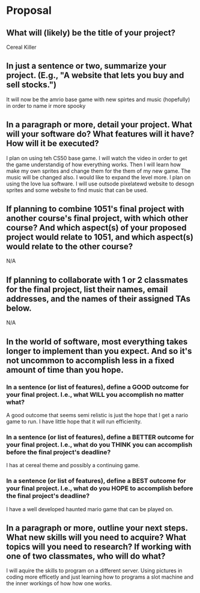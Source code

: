 # Proposal

## What will (likely) be the title of your project?

Cereal Killer 

## In just a sentence or two, summarize your project. (E.g., "A website that lets you buy and sell stocks.")

It will now be the amrio base game with new spirtes and music (hopefully) in order to name ir more spooky

## In a paragraph or more, detail your project. What will your software do? What features will it have? How will it be executed?

I plan on using teh CS50 base game. I will watch the video in order to get the game understandig of how everything works. Then I will learn how make my own sprites and change them for
the them of my new game. The music will be changed also. I would like to expand the level more. I plan on using the love lua software. I will use outsode pixelatewd website to desogn sprites 
and some website to find music that can be used. 

## If planning to combine 1051's final project with another course's final project, with which other course? And which aspect(s) of your proposed project would relate to 1051, and which aspect(s) would relate to the other course?

N/A

## If planning to collaborate with 1 or 2 classmates for the final project, list their names, email addresses, and the names of their assigned TAs below.

N/A

## In the world of software, most everything takes longer to implement than you expect. And so it's not uncommon to accomplish less in a fixed amount of time than you hope.

### In a sentence (or list of features), define a GOOD outcome for your final project. I.e., what WILL you accomplish no matter what?

A good outcome that seems semi relistic is just the hope that I get a nario game to run. I have little hope that it
will run efficienlty. 

### In a sentence (or list of features), define a BETTER outcome for your final project. I.e., what do you THINK you can accomplish before the final project's deadline?

I has at cereal theme and possibly a continuing game. 

### In a sentence (or list of features), define a BEST outcome for your final project. I.e., what do you HOPE to accomplish before the final project's deadline?

I have a well developed haunted mario game that can be played on.  

## In a paragraph or more, outline your next steps. What new skills will you need to acquire? What topics will you need to research? If working with one of two classmates, who will do what?

I will aquire the skills to program on a different server. Using pictures in coding more efficetly and just learning how to programs a slot machine and the inner workings of how how one works. 
